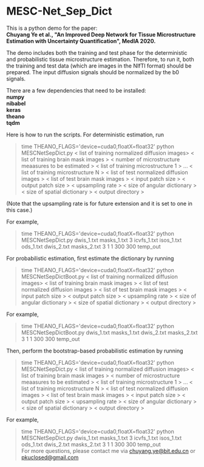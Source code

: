 # MESC-Net_Sep_Dict

This is a python demo for the paper:<br />
**Chuyang Ye et al., "An Improved Deep Network for Tissue Microstructure
Estimation with Uncertainty Quantification", MedIA 2020.** 

The demo includes both the training and test phase for the deterministic and probabilistic tissue microstructure estimation. Therefore, to run it, both the training and test data (which are images in the NIfTI format) should be prepared. The input diffusion signals should be normalized by the b0 signals.

There are a few dependencies that need to be installed:<br />
**numpy <br />
nibabel <br />
keras <br />
theano <br />
tqdm <br />**

Here is how to run the scripts. For deterministic estimation, run <br />
> time THEANO_FLAGS='device=cuda0,floatX=float32' python MESCNetSepDict.py < list of training normalized diffusion images> < list of training brain mask images > < number of microstructure meaasures to be estimated > < list of training microstructure 1 > ... < list of training microstructure N > < list of test normalized diffusion images > < list of test brain mask images > < input patch size > < output patch size > < upsampling rate > < size of angular dictionary > < size of spatial dictionary > < output directory > <br />

(Note that the upsampling rate is for future extension and it is set to one in this case.)

For example, <br />
> time THEANO_FLAGS='device=cuda0,floatX=float32' python MESCNetSepDict.py dwis_1.txt masks_1.txt 3 icvfs_1.txt isos_1.txt ods_1.txt dwis_2.txt masks_2.txt 3 1 1 300 300 temp_out <br />

For probabilistic estimation, first estimate the dictionary by running <br />
> time THEANO_FLAGS='device=cuda0,floatX=float32' python MESCNetSepDictBoot.py < list of training normalized diffusion images> < list of training brain mask images > < list of test normalized diffusion images > < list of test brain mask images > < input patch size > < output patch size > < upsampling rate > < size of angular dictionary > < size of spatial dictionary > < output directory > <br />

For example, <br />
> time THEANO_FLAGS='device=cuda0,floatX=float32' python MESCNetSepDictBoot.py dwis_1.txt masks_1.txt dwis_2.txt masks_2.txt 3 1 1 300 300 temp_out <br />

Then, perform the bootstrap-based probabilistic estimation by running <br />
> time THEANO_FLAGS='device=cuda0,floatX=float32' python MESCNetSepDict.py < list of training normalized diffusion images> < list of training brain mask images > < number of microstructure meaasures to be estimated > < list of training microstructure 1 > ... < list of training microstructure N > < list of test normalized diffusion images > < list of test brain mask images > < input patch size > < output patch size > < upsampling rate > < size of angular dictionary > < size of spatial dictionary > < output directory > <br />

For example, <br />
> time THEANO_FLAGS='device=cuda0,floatX=float32' python MESCNetSepDict.py dwis_1.txt masks_1.txt 3 icvfs_1.txt isos_1.txt ods_1.txt dwis_2.txt masks_2.txt 3 1 1 300 300 temp_out <br />
For more questions, please contact me via chuyang.ye@bit.edu.cn or pkuclosed@gmail.com
